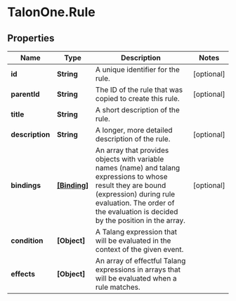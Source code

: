 # TalonOne.Rule

## Properties

Name | Type | Description | Notes
------------ | ------------- | ------------- | -------------
**id** | **String** | A unique identifier for the rule. | [optional] 
**parentId** | **String** | The ID of the rule that was copied to create this rule. | [optional] 
**title** | **String** | A short description of the rule. | 
**description** | **String** | A longer, more detailed description of the rule. | [optional] 
**bindings** | [**[Binding]**](Binding.md) | An array that provides objects with variable names (name) and talang expressions to whose result they are bound (expression) during rule evaluation. The order of the evaluation is decided by the position in the array. | [optional] 
**condition** | **[Object]** | A Talang expression that will be evaluated in the context of the given event. | 
**effects** | **[Object]** | An array of effectful Talang expressions in arrays that will be evaluated when a rule matches. | 


